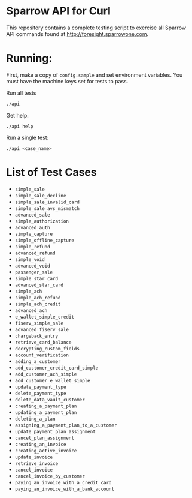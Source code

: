 # Sparrow API for Curl

This repository contains a complete testing script to exercise all Sparrow API commands found at http://foresight.sparrowone.com.

# Running:

First, make a copy of `config.sample` and set environment variables. You must have the machine keys set for tests to pass.

Run all tests

```bash
./api
```

Get help:

`./api help`

Run a single test:

`./api <case_name>`

# List of Test Cases

* `simple_sale`
* `simple_sale_decline`
* `simple_sale_invalid_card`
* `simple_sale_avs_mismatch`
* `advanced_sale`
* `simple_authorization`
* `advanced_auth`
* `simple_capture`
* `simple_offline_capture`
* `simple_refund`
* `advanced_refund`
* `simple_void`
* `advanced_void`
* `passenger_sale`
* `simple_star_card`
* `advanced_star_card`
* `simple_ach`
* `simple_ach_refund`
* `simple_ach_credit`
* `advanced_ach`
* `e_wallet_simple_credit`
* `fiserv_simple_sale`
* `advanced_fiserv_sale`
* `chargeback_entry`
* `retrieve_card_balance`
* `decrypting_custom_fields`
* `account_verification`
* `adding_a_customer`
* `add_customer_credit_card_simple`
* `add_customer_ach_simple`
* `add_customer_e_wallet_simple`
* `update_payment_type`
* `delete_payment_type`
* `delete_data_vault_customer`
* `creating_a_payment_plan`
* `updating_a_payment_plan`
* `deleting_a_plan`
* `assigning_a_payment_plan_to_a_customer`
* `update_payment_plan_assignment`
* `cancel_plan_assignment`
* `creating_an_invoice`
* `creating_active_invoice`
* `update_invoice`
* `retrieve_invoice`
* `cancel_invoice`
* `cancel_invoice_by_customer`
* `paying_an_invoice_with_a_credit_card`
* `paying_an_invoice_with_a_bank_account`